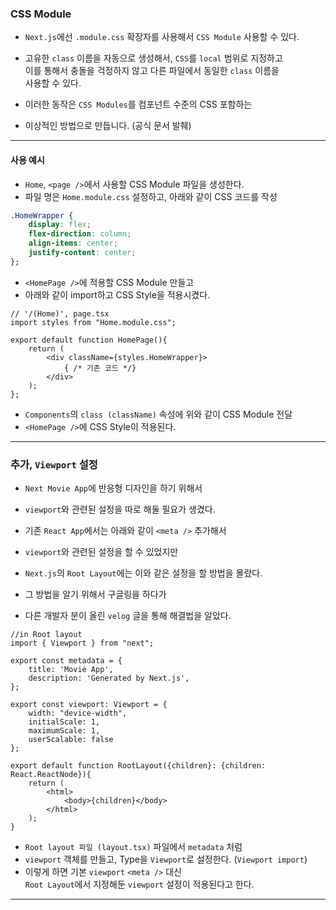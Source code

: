 
### CSS Module

- `Next.js`에선 `.module.css` 확장자를 사용해서 `CSS Module` 사용할 수 있다.

- 고유한 `class` 이름을 자동으로 생성해서, `CSS`를 `local` 범위로 지정하고 <br/>
	이를 통해서 충돌을 걱정하지 않고 다른 파일에서 동일한 `class` 이름을 <br/>
	사용할 수 있다.

- 이러한 동작은 `CSS Modules`를 컴포넌트 수준의 CSS 포함하는
- 이상적인 방법으로 만듭니다. (공식 문서 발췌)

---

#### 사용 예시

- `Home`, `<page />`에서 사용할 CSS Module 파일을 생성한다.
- 파일 명은 `Home.module.css` 설정하고, 아래와 같이 CSS 코드를 작성

``` css
.HomeWrapper {
	display: flex;
	flex-direction: column;
	align-items: center;
	justify-content: center;
};
```

- `<HomePage />`에 적용할 CSS Module 만들고
- 아래와 같이 import하고 CSS Style을 적용시켰다.

``` tsx 
// '/(Home)', page.tsx
import styles from "Home.module.css";

export default function HomePage(){
	return (
		<div className={styles.HomeWrapper}>
			{ /* 기존 코드 */}
		</div>
	);
};
```

- `Components`의 `class (className)` 속성에 위와 같이 CSS Module 전달
- `<HomePage />`에 CSS Style이 적용된다.

---

### 추가, `Viewport` 설정

- `Next Movie App`에 반응형 디자인을 하기 위해서
- `viewport`와 관련된 설정을 따로 해둘 필요가 생겼다.

- 기존 `React App`에서는 아래와 같이 `<meta />` 추가해서
- `viewport`와 관련된 설정을 할 수 있었지만

- `Next.js`의 `Root Layout`에는 이와 같은 설정을 할 방법을 몰랐다.

- 그 방법을 알기 위해서 구글링을 하다가 
- 다른 개발자 분이 올린 `velog` 글을 통해 해결법을 알았다.

``` tsx
//in Root layout
import { Viewport } from "next";

export const metadata = {
	title: 'Movie App',
	description: 'Generated by Next.js',
};

export const viewport: Viewport = {
	width: "device-width",
	initialScale: 1,
	maximumScale: 1,
	userScalable: false
};

export default function RootLayout({children}: {children: React.ReactNode}){
	return (
		<html>
			<body>{children}</body>
		</html>
	);
}
```

- `Root layout 파일 (layout.tsx)` 파일에서 `metadata` 처럼
- `viewport` 객체를 만들고, Type을 `Viewport`로 설정한다. (`Viewport import`)
- 이렇게 하면 기본 `viewport` `<meta />` 대신 <br/>
	`Root Layout`에서 지정해둔 `viewport` 설정이 적용된다고 한다.

---



